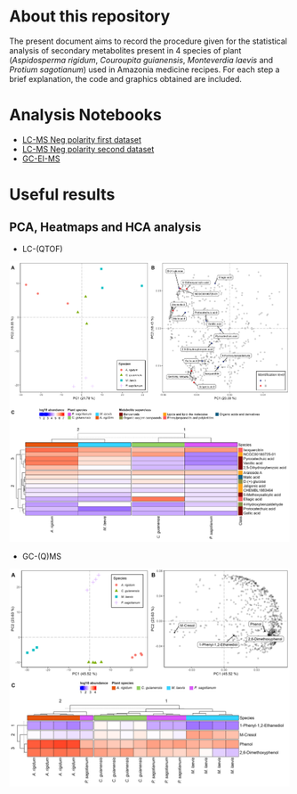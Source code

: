 
# About this repository

The present document aims to record the procedure given for the
statistical analysis of secondary metabolites present in 4 species 
of plant (*Aspidosperma rigidum*, *Couroupita guianensis*, 
*Monteverdia laevis* and *Protium sagotianum*) used in Amazonia 
medicine recipes. For each step a brief explanation, the code and 
graphics obtained are included.

# Analysis Notebooks

- [LC-MS Neg
  polarity first dataset](https://github.com/IKIAM-NPL/Arajuno_Stem_Bark/blob/main/Firts_LCMS_Dataset.md)
- [LC-MS Neg
  polarity second dataset](https://github.com/IKIAM-NPL/Arajuno_Stem_Bark/blob/main/Second_LCMS_Dataset.md)
- [GC-EI-MS](https://github.com/IKIAM-NPL/Arajuno_Stem_Bark/blob/main/GCMS_Arajuno_Stem_Bark.md)

# Useful results

## PCA, Heatmaps and HCA analysis

- LC-(QTOF)

![PCA analysis for negative polarity](Result/LCMS/Figure_1.jpg)

- GC-(Q)MS

![PCA analysis of the volatile metabolome](Result/GCMS/Figure_2.jpg)
